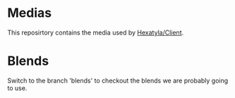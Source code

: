 # Medias

This reposirtory contains the media used by [Hexatyla/Client](https://github.com/Hexatyla/Client).

# Blends

Switch to the branch 'blends' to checkout the blends we are probably going to use.